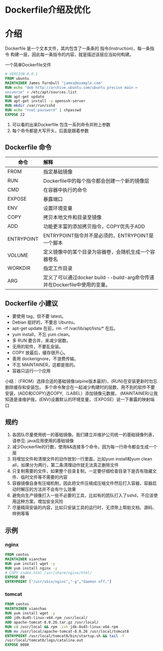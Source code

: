 # Dockerfile介绍及优化

# 介绍 

Dockerfile 是一个文本文件，其内包含了一条条的 指令(Instruction)，每一条指令
构建一层，因此每一条指令的内容，就是描述该层应当如何构建。

一个简单Dockerfile文件
```Dockerfile
# VERSION 0.0.1
FROM ubuntu
MAINTAINER James Turnbull "james@example.com"
RUN echo "deb http://archive.ubuntu.com/ubuntu precise main ↩
universe" > /etc/apt/sources.list
RUN apt-get update
RUN apt-get install -y openssh-server
RUN mkdir /var/run/sshd
RUN echo "root:password" | chpasswd
EXPOSE 22
```
1. 可以看的出来Dockerfile 包含一系列命令并附上参数
2. 每个命令都是大写开头，后面是跟着参数

## Dockerfile 命令
|命令|解释|
|---|:---|
|FROM	| 指定基础镜像	| 
|RUN	| Dockerfile中的每个指令都会创建一个新的镜像层	| 
|CMD	| 在容器中执行的命令	| 
|EXPOSE	| 暴露端口	| 
|ENV	| 设置环境变量	| 
|COPY	| 拷贝本地文件和目录至镜像	| 
|ADD	| 功能更丰富的添加拷贝指令，COPY优先于ADD	| 
|ENTRYPOINT		| ENTRYPOINT指令并不是必须的，ENTRYPOINT是一个脚本	| 
|VOLUME		| 定义镜像中的某个目录为容器卷，会随机生成一个容器卷名	| 
|WORKDIR		| 指定工作目录	| 
|ARG		| 定义了可以通过docker build --build-arg命令传递并在Dockerfile中使用的变量。	| 


## Dockerfile 小建议
- 要使用 tag，但不要 latest。
- Debian 挺好的，不要总 Ubuntu。
- apt-get update 在前，rm -rf /var/lib/apt/lists/* 在后。
- yum install，不忘 yum clean。
- 多 RUN 要合并，来减少层数。
- 无用的软件，不要乱安装。
- COPY 放最后，缓存很开心。
- 善用 dockerignore，不浪费传输。
- 不忘 MAINTAINER，这都是我的。
- 容器只运行一个应用

小结：（FROM）选择合适的基础镜像(alpine版本最好)，(RUN)在安装更新时勿忘删除缓存和安装包，
多个命令聚合在一起减少构建时的层数，用不到的软件不要安装，(ADD和COPY)选COPY,（LABEL）添加镜像元数据，
(MAINTAINER)让我知道是谁维护我，(ENV)设置默认的环境变量，（EXPOSE）说一下暴露的映射端口

## 规约
1. 各团队尽量使用统一的基础镜像。我们建立并维护公司统一的基础镜像列表，请参见: java应用使用的基础镜像
2. 减少Dockerfile的行数，使用&&连接多个命令，因为每一行命令都会生成一个层
3. 将增加文件和清理文件的动作放到一行里面，比如yum install和yum clean all，如果分为两行，第二条清理动作就无法真正删除文件
4. 只复制需要的文件，如果整个目录复制，一定要仔细检查目录下是否有隐藏文件、临时文件等不需要的内容
5. 容器镜像自身有压缩机制，因此把文件压缩成压缩文件然后打入容器，容器启动时解压的方法并不会有什么效果
6. 避免向生产镜像打入一些不必要的工具，比如有的团队打入了sshd，不应该使用这种方案，增加安全风险
7. 尽量精简安装的内容，比如只安装工具的运行时，无须带上帮助文档、源码、样例等等


## 示例
### nginx
```Dockerfile
FROM centos 
MAINTAINER xianchao 
RUN yum install wget -y 
RUN yum install nginx -y 
# COPY index.html /usr/share/nginx/html/ 
EXPOSE 80 
ENTRYPOINT ["/usr/sbin/nginx","-g","daemon off;"] 
```

### tomcat
```Dockerfile
FROM centos 
MAINTAINER xianchao 
RUN yum install wget -y 
ADD jdk-8u45-linux-x64.rpm /usr/local/ 
ADD apache-tomcat-8.0.26.tar.gz /usr/local/ 
RUN cd /usr/local && rpm -ivh jdk-8u45-linux-x64.rpm 
RUN mv /usr/local/apache-tomcat-8.0.26 /usr/local/tomcat8 
ENTRYPOINT /usr/local/tomcat8/bin/startup.sh && tail -F 
/usr/local/tomcat8/logs/catalina.out 
EXPOSE 8080 
```


